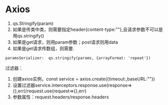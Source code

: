 # Axios
1. qs.Stringify(param)
2. 如果是传类中类，则需要指定header{content-type:""},且请求参数不可以是用qs.stringify()
3. 如果是get请求，则用param参数；post请求则用data
4. 如果是get请求传数组，则需要.
```
paramsSerializer:  qs.stringify(params, {arrayFormat: 'repeat'})
```


过滤器：  
1. 创建axios实例，const service = axios.create({timeout:,baseURL:""})  
2. 设置过滤器service.interceptors.response.use(response=>{},err)/request.use(request=>{},err)  
3. 参数属性：request.headers/response.headers
